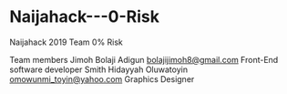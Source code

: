 # Naijahack---0-Risk
Naijahack 2019
Team 0% Risk


Team members 
Jimoh Bolaji Adigun bolajijimoh8@gmail.com     Front-End software developer 
Smith Hidayyah Oluwatoyin omowunmi_toyin@yahoo.com   Graphics Designer 
